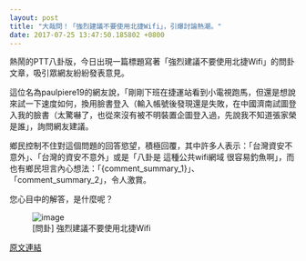 ```yaml
---
layout: post
title: "大哉問！「強烈建議不要使用北捷Wifi」，引爆討論熱潮。"
date: 2017-07-25 13:47:50.185802 +0800
---
```


熱鬧的PTT八卦版，今日出現一篇標題寫著「強烈建議不要使用北捷Wifi」的問卦文章，吸引眾網友紛紛發表意見。

這位名為paulpiere19的網友說，「剛剛下班在捷運站看到小電視跑馬，但還是想說來試一下速度如何，換用臉書登入（輸入帳號後發現還是失敗，在中國濟南試圖登入我的臉書（太驚嚇了，也從來沒有被不明裝置企圖登入過，先說我不知道張家榮是誰」，詢問網友建議。

鄉民控制不住對這個問題的回答慾望，積極回覆，其中許多人表示：「台灣資安不意外」、「台灣的資安不意外」或是「八卦是 這種公共wifi網域 很容易釣魚啊」，而也有鄉民坦言內心想法：「{comment_summary_1}」、「comment_summary_2」，令人激賞。

您心目中的解答，是什麼呢？

<figure>
<img src="http://i.imgur.com/wLQg3jr.jpg" alt="image">
<figcaption>
[問卦] 強烈建議不要使用北捷Wifi
</figcaption>
</figure>

<a href = "https://www.ptt.cc/bbs/Gossiping/M.1500894672.A.C24.html">原文連結</a>

